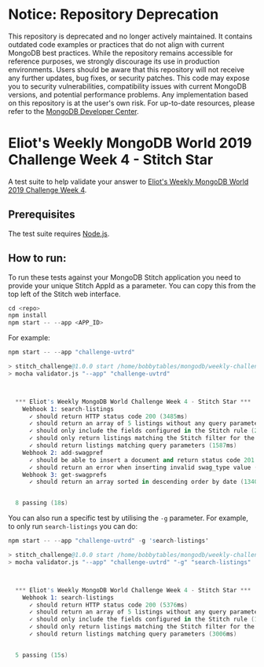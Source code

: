 # Notice: Repository Deprecation
This repository is deprecated and no longer actively maintained. It contains outdated code examples or practices that do not align with current MongoDB best practices. While the repository remains accessible for reference purposes, we strongly discourage its use in production environments.
Users should be aware that this repository will not receive any further updates, bug fixes, or security patches. This code may expose you to security vulnerabilities, compatibility issues with current MongoDB versions, and potential performance problems. Any implementation based on this repository is at the user's own risk.
For up-to-date resources, please refer to the [MongoDB Developer Center](https://mongodb.com/developer).


# Eliot's Weekly MongoDB World 2019 Challenge Week 4 - Stitch Star

A test suite to help validate your answer to [Eliot's Weekly MongoDB World 2019
Challenge Week 4](https://mdbwchallengeweek4.splashthat.com/).

## Prerequisites

The test suite requires [Node.js](https://nodejs.org/es/).

## How to run: 

To run these tests against your MongoDB Stitch application you need to provide
your unique Stitch AppId as a parameter. You can copy this from the top left of
the Stitch web interface.

```s
cd <repo>
npm install
npm start -- --app <APP_ID>
```

For example:
```s
npm start -- --app "challenge-uvtrd"

> stitch_challenge@1.0.0 start /home/bobbytables/mongodb/weekly-challenge-4
> mocha validator.js "--app" "challenge-uvtrd"



  *** Eliot's Weekly MongoDB World Challenge Week 4 - Stitch Star ***
    Webhook 1: search-listings
      ✓ should return HTTP status code 200 (3485ms)
      ✓ should return an array of 5 listings without any query parameters (3186ms)
      ✓ should only include the fields configured in the Stitch rule (2156ms)
      ✓ should only return listings matching the Stitch filter for the collection (3583ms)
      ✓ should return listings matching query parameters (1587ms)
    Webhook 2: add-swagpref
      ✓ should be able to insert a document and return status code 201 (1074ms)
      ✓ should return an error when inserting invalid swag_type value (1194ms)
    Webhook 3: get-swagprefs
      ✓ should return an array sorted in descending order by date (1340ms)


  8 passing (18s)
```

You can also run a specific test by utilising the `-g` parameter. For example, to only run `search-listings` you can do: 

```s
npm start -- --app "challenge-uvtrd" -g 'search-listings'

> stitch_challenge@1.0.0 start /home/bobbytables/mongodb/weekly-challenge-4
> mocha validator.js "--app" "challenge-uvtrd" "-g" "search-listings"



  *** Eliot's Weekly MongoDB World Challenge Week 4 - Stitch Star ***
    Webhook 1: search-listings
      ✓ should return HTTP status code 200 (5376ms)
      ✓ should return an array of 5 listings without any query parameters (900ms)
      ✓ should only include the fields configured in the Stitch rule (1024ms)
      ✓ should only return listings matching the Stitch filter for the collection (4569ms)
      ✓ should return listings matching query parameters (3006ms)


  5 passing (15s)
```
